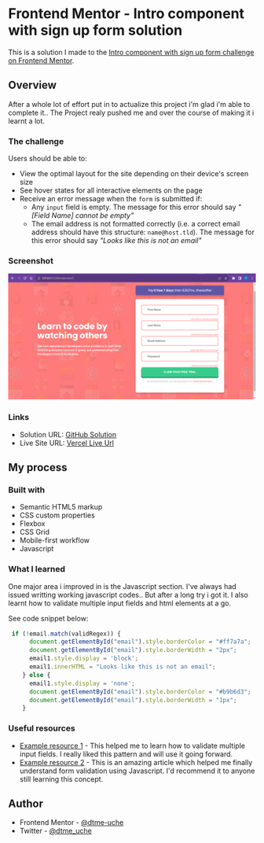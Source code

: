# Frontend Mentor - Intro component with sign up form solution

This is a solution I made to the [Intro component with sign up form challenge on Frontend Mentor](https://www.frontendmentor.io/challenges/intro-component-with-signup-form-5cf91bd49edda32581d28fd1). 



## Overview
After a whole lot of effort put in to actualize this project i'm glad i'm able to complete it.. The Project realy pushed me and over the course of making it i learnt a lot.


### The challenge

Users should be able to:

- View the optimal layout for the site depending on their device's screen size
- See hover states for all interactive elements on the page
- Receive an error message when the `form` is submitted if:
  - Any `input` field is empty. The message for this error should say *"[Field Name] cannot be empty"*
  - The email address is not formatted correctly (i.e. a correct email address should have this structure: `name@host.tld`). The message for this error should say *"Looks like this is not an email"*

### Screenshot

![](./images/gg.png)


### Links

- Solution URL: [GitHub Solution](https://github.com/dtme-uche/FrontendMentor-Challenge/tree/main/intro-component-with-signup-form-master)
- Live Site URL: [Vercel Live Url](https://frontend-mentor-challenge-21bfpkx9i-francis-uches-projects.vercel.app/)

## My process

### Built with

- Semantic HTML5 markup
- CSS custom properties
- Flexbox
- CSS Grid
- Mobile-first workflow
- Javascript


### What I learned

One major area i improved in is the Javascript section. I've always had issued writting working javascript codes.. But after a long try i got it. I also learnt how to validate multiple input fields and html elements at a go. 

See code snippet below:


```js
 if (!email.match(validRegex)) {
      document.getElementById("email").style.borderColor = "#ff7a7a";
      document.getElementById("email").style.borderWidth = "2px";
      email1.style.display = 'block';
      email1.innerHTML = "Looks like this is not an email";
    } else {
      email1.style.display = 'none';
      document.getElementById("email").style.borderColor = "#b9b6d3";
      document.getElementById("email").style.borderWidth = "1px";
    }
```


### Useful resources

- [Example resource 1](https://stackoverflow.com/questions/58255301/how-to-implement-single-validate-method-for-multiple-input-fields) - This helped me to learn how to validate multiple input fields. I really liked this pattern and will use it going forward.
- [Example resource 2](https://www.javatpoint.com/javascript-form-validation) - This is an amazing article which helped me finally understand form validation using Javascript. I'd recommend it to anyone still learning this concept.

## Author
- Frontend Mentor - [@dtme-uche](https://www.frontendmentor.io/profile/dtme-uche)
- Twitter - [@dtme_uche](https://www.twitter.com/dtme_uche)
